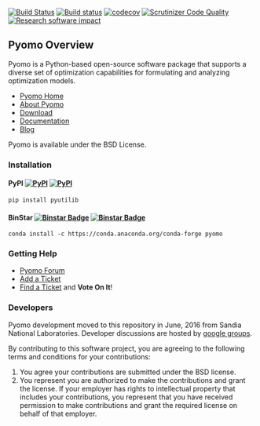 [![Build Status](https://travis-ci.org/Pyomo/pyomo.png?branch=master)](https://travis-ci.org/Pyomo/pyomo)
[![Build status](https://ci.appveyor.com/api/projects/status/km08tbkv05ik14n9?svg=true)](https://ci.appveyor.com/project/WilliamHart/pyomo)
[![codecov](https://codecov.io/gh/Pyomo/pyomo/branch/master/graph/badge.svg)](https://codecov.io/gh/Pyomo/pyomo)
[![Scrutinizer Code Quality](https://scrutinizer-ci.com/g/Pyomo/pyomo/badges/quality-score.png?b=master)](https://scrutinizer-ci.com/g/Pyomo/pyomo/?branch=master)
[![Research software impact](http://depsy.org/api/package/pypi/Pyomo/badge.svg)](http://depsy.org/package/python/Pyomo)

## Pyomo Overview

Pyomo is a Python-based open-source software package that supports a diverse set of optimization capabilities for formulating and analyzing optimization models.

 - [Pyomo Home](http://www.pyomo.org)
 - [About Pyomo](http://www.pyomo.org/about)
 - [Download](http://www.pyomo.org/installation/)
 - [Documentation](http://www.pyomo.org/documentation/)
 - [Blog](http://www.pyomo.org/blog/)

 Pyomo is available under the BSD License.

### Installation

#### PyPI [![PyPI](https://img.shields.io/pypi/v/pyomo.svg?maxAge=2592000)]() [![PyPI](https://img.shields.io/pypi/dm/pyomo.svg?maxAge=2592000)]()

    pip install pyutilib
    
#### BinStar [![Binstar Badge](https://anaconda.org/conda-forge/pyomo/badges/version.svg)](https://anaconda.org/conda-forge/pyomo) [![Binstar Badge](https://anaconda.org/conda-forge/pyomo/badges/downloads.svg)](https://anaconda.org/conda-forge/pyomo)

    conda install -c https://conda.anaconda.org/conda-forge pyomo

### Getting Help

* [Pyomo Forum](https://groups.google.com/forum/?hl=en#!forum/pyomo-forum)
* [Add a Ticket](https://github.com/Pyomo/pyomo/issues/new)
* [Find a Ticket](https://github.com/Pyomo/pyomo/issues) and **Vote On It**!

### Developers

Pyomo development moved to this repository in June, 2016 from
Sandia National Laboratories. Developer discussions are hosted by [google groups](https://groups.google.com/forum/#!forum/pyomo-developers).

By contributing to this software project, you are agreeing to the following terms and conditions for your contributions:

1. You agree your contributions are submitted under the BSD license. 
2. You represent you are authorized to make the contributions and grant the license. If your employer has rights to intellectual property that includes your contributions, you represent that you have received permission to make contributions and grant the required license on behalf of that employer. 
